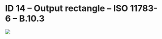 # ID 14 – Output rectangle – ISO 11783-6 – B.10.3

![](https://user-images.githubusercontent.com/69573151/95071836-93764080-070a-11eb-87ab-ddf75308e611.png)